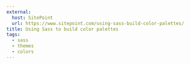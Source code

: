 ```yaml
---
external:
  host: SitePoint
  url: https://www.sitepoint.com/using-sass-build-color-palettes/
title: Using Sass to build color palettes
tags:
  - sass
  - themes
  - colors
---
```

